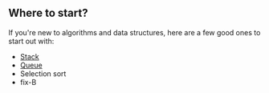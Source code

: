 ## Where to start?

If you're new to algorithms and data structures, here are a few good ones to start out with:

- [Stack](Stack/)
- [Queue](Queue/)
- Selection sort
- fix-B
